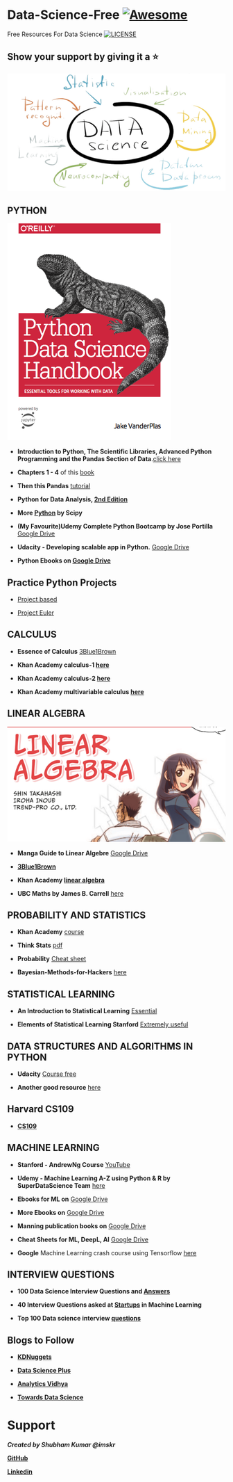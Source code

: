 # Data-Science-Free  [![Awesome](https://cdn.rawgit.com/sindresorhus/awesome/d7305f38d29fed78fa85652e3a63e154dd8e8829/media/badge.svg)](https://github.com/imskr)
Free Resources For Data Science [![LICENSE](https://img.shields.io/badge/license-MIT-lightgrey.svg)](https://github.com/frontbench-open-source/Data-Science-Free/blob/master/LICENSE)

## Show your support by giving it a :star:

![data](images/data.jpg)



## PYTHON
![pythondatascience](images/py.png)

* **Introduction to Python, The Scientific Libraries, Advanced Python Programming and the Pandas Section of Data**.[click here](https://lectures.quantecon.org/py/) 

* **Chapters 1 - 4** of this [book](https://github.com/jakevdp/PythonDataScienceHandbook/blob/8a34a4f653bdbdc01415a94dc20d4e9b97438965/notebooks/Index.ipynb)                  

* **Then this Pandas** [tutorial](https://pandas.pydata.org/pandas-docs/stable/getting_started/10min.html)

* **Python for Data Analysis, [2nd Edition](https://github.com/wesm/pydata-book)** 

* **More [Python](https://scipython.com/book/) by Scipy**

* **(My Favourite)Udemy Complete Python Bootcamp by Jose Portilla** [Google Drive](https://drive.google.com/drive/folders/0ByWO0aO1eI_MaExzRWZ2S0dndjQ?usp=sharing)

* **Udacity - Developing scalable app in Python.** [Google Drive](https://drive.google.com/open?id=0ByWO0aO1eI_MT1E1NW91VlJ2TVk)

* **Python Ebooks on [Google Drive](https://drive.google.com/open?id=0ByWO0aO1eI_MZ19fbVV3YS1hckk)**

## Practice Python Projects

* [Project based](https://github.com/tuvtran/project-based-learning#python)

* [Project Euler](https://projecteuler.net/)

## CALCULUS

* **Essence of Calculus** [3Blue1Brown](https://www.youtube.com/watch?v=WUvTyaaNkzM&list=PLZHQObOWTQDMsr9K-rj53DwVRMYO3t5Yr)

* **Khan Academy calculus-1 [here](https://www.khanacademy.org/math/calculus-1)**

* **Khan Academy calculus-2 [here](https://www.khanacademy.org/math/calculus-2)**

* **Khan Academy multivariable calculus [here](https://www.khanacademy.org/math/multivariable-calculus)**

## LINEAR ALGEBRA

![mangaLA](images/la.png)

* **Manga Guide to Linear Algebre** [Google Drive](https://drive.google.com/file/d/1sdnIBqPjSgPzitrInV0roHTEJ856ntYe/view?usp=sharing)  

* **[3Blue1Brown](https://www.youtube.com/watch?v=fNk_zzaMoSs&list=PLZHQObOWTQDPD3MizzM2xVFitgF8hE_ab)**

* **Khan Academy [linear algebra](https://www.khanacademy.org/math/linear-algebra)**

* **UBC Maths by James B. Carrell** [here](https://www.math.ubc.ca/~carrell/NB.pdf)

## PROBABILITY AND STATISTICS

* **Khan Academy** [course](https://www.khanacademy.org/math/statistics-probability)

* **Think Stats** [pdf](http://greenteapress.com/thinkstats/thinkstats.pdf)

* **Probability** [Cheat sheet](http://www.wzchen.com/probability-cheatsheet/)

* **Bayesian-Methods-for-Hackers** [here](http://camdavidsonpilon.github.io/Probabilistic-Programming-and-Bayesian-Methods-for-Hackers/)

## STATISTICAL LEARNING 

* **An Introduction to Statistical Learning** [Essential](https://www-bcf.usc.edu/~gareth/ISL/index.html)

* **Elements of Statistical Learning Stanford** [Extremely useful](https://web.stanford.edu/~hastie/ElemStatLearn/)

## DATA STRUCTURES AND ALGORITHMS IN PYTHON

* **Udacity** [Course free](https://eu.udacity.com/course/data-structures-and-algorithms-in-python--ud513)

* **Another good resource** [here](http://interactivepython.org/runestone/static/pythonds/index.html)

## Harvard CS109

* **[CS109](https://cs109.github.io/2015/index.html)**

## MACHINE LEARNING

* **Stanford - AndrewNg Course** [YouTube](https://www.youtube.com/watch?v=PPLop4L2eGk&list=PLLssT5z_DsK-h9vYZkQkYNWcItqhlRJLN)

* **Udemy - Machine Learning A-Z using Python & R by SuperDataScience Team** [here](https://drive.google.com/open?id=1mTUyna5oynW4RVItOldP2f2yhe_3xL4s)

* **Ebooks for ML on** [Google Drive](https://drive.google.com/drive/folders/0ByWO0aO1eI_Md1JGZW9NSDFpQ1U?usp=sharing)

* **More Ebooks on** [Google Drive](https://drive.google.com/open?id=1gmW2K_VAQrXPWAfgQcg-3umt5ipV7-G9)

* **Manning publication books on** [Google Drive](https://drive.google.com/open?id=1yXZ1HgyQ7yPUJI8cC7ZnTWi0BAbxq_Kg)

* **Cheat Sheets for ML, DeepL, AI** [Google Drive](https://drive.google.com/open?id=1qYgzm4oTVYIR_iEsT4ZW9l9o3GUMSzYG)

* **Google** Machine Learning crash course using Tensorflow [here](https://developers.google.com/machine-learning/crash-course/)

## INTERVIEW QUESTIONS

* **100 Data Science Interview Questions and [Answers](https://www.dezyre.com/article/100-data-science-interview-questions-and-answers-general-for-2018/184)**

* **40 Interview Questions asked at [Startups](https://www.analyticsvidhya.com/blog/2016/09/40-interview-questions-asked-at-startups-in-machine-learning-data-science/) in Machine Learning**

* **Top 100 Data science interview [questions](http://nitin-panwar.github.io/Top-100-Data-science-interview-questions/?utm_campaign=News&utm_medium=Community&utm_source=DataCamp.com)**

## Blogs to Follow

* **[KDNuggets](https://www.kdnuggets.com/)**

* **[Data Science Plus](https://datascienceplus.com/)**

* **[Analytics Vidhya](https://www.analyticsvidhya.com/)**

* **[Towards Data Science](https://towardsdatascience.com/)**

# Support

***Created by Shubham Kumar @imskr***

**[GitHub](https://github.com/imskr)**

**[Linkedin](https://www.linkedin.com/in/imskr)**
